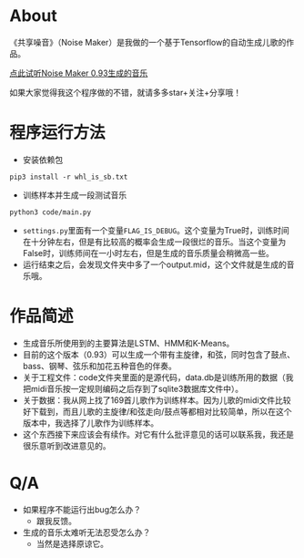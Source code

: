# About
《共享噪音》（Noise Maker）是我做的一个基于Tensorflow的自动生成儿歌的作品。

[点此试听Noise Maker 0.93生成的音乐](http://v.youku.com/v_show/id_XMzE1MTU3NTUzNg==.html?spm=a2hzp.8244740.0.0)

如果大家觉得我这个程序做的不错，就请多多star+关注+分享哦！

# 程序运行方法
* 安装依赖包
```
pip3 install -r whl_is_sb.txt
```
* 训练样本并生成一段测试音乐
```
python3 code/main.py
```
* ```settings.py```里面有一个变量```FLAG_IS_DEBUG```。这个变量为True时，训练时间在十分钟左右，但是有比较高的概率会生成一段很烂的音乐。当这个变量为False时，训练师间在一小时左右，但是生成的音乐质量会稍微高一些。
* 运行结束之后，会发现文件夹中多了一个output.mid，这个文件就是生成的音乐哦。

# 作品简述

* 生成音乐所使用到的主要算法是LSTM、HMM和K-Means。
* 目前的这个版本（0.93）可以生成一个带有主旋律，和弦，同时包含了鼓点、bass、钢琴、弦乐和加花五种音色的伴奏。
* 关于工程文件：code文件夹里面的是源代码，data.db是训练所用的数据（我把midi音乐按一定规则编码之后存到了sqlite3数据库文件中）。
* 关于数据：我从网上找了169首儿歌作为训练样本。因为儿歌的midi文件比较好下载到，而且儿歌的主旋律/和弦走向/鼓点等都相对比较简单，所以在这个版本中，我选择了儿歌作为训练样本。
* 这个东西接下来应该会有续作。对它有什么批评意见的话可以联系我，我还是很乐意听到改进意见的。

# Q/A

* 如果程序不能运行出bug怎么办？
    * 跟我反馈。
* 生成的音乐太难听无法忍受怎么办？
    * 当然是选择原谅它。
